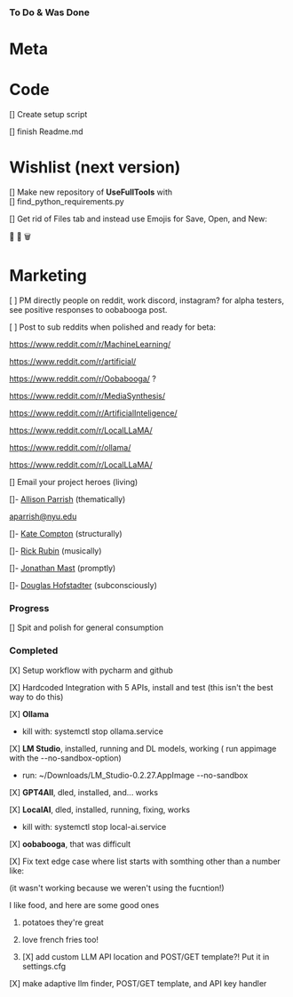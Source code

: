 ### To Do & Was Done

# Meta 


# Code

[] Create setup script

[] finish Readme.md

# Wishlist (next version)

[] Make new repository of **UseFullTools** with  
[] find_python_requirements.py

[] Get rid of Files tab and instead use Emojis for Save, Open, and New:

💾 📂 🗑️


# Marketing

[  ] PM directly people on reddit, work discord, instagram? for alpha testers, see positive responses to oobabooga post.

[  ] Post to sub reddits when polished and ready for beta:

https://www.reddit.com/r/MachineLearning/

https://www.reddit.com/r/artificial/

https://www.reddit.com/r/Oobabooga/ ?

https://www.reddit.com/r/MediaSynthesis/

https://www.reddit.com/r/ArtificialInteligence/

https://www.reddit.com/r/LocalLLaMA/

https://www.reddit.com/r/ollama/

https://www.reddit.com/r/LocalLLaMA/

[] Email your project heroes (living)

[]- [Allison Parrish](https://www.decontextualize.com) (thematically)

aparrish@nyu.edu

[]- [Kate Compton](https://github.com/galaxykate) (structurally)
 
[]- [Rick Rubin](https://en.wikipedia.org/wiki/Rick_Rubin) (musically)
 
[]- [Jonathan Mast](https://jonathanmast.com/) (promptly)
 
[]- [Douglas Hofstadter](https://en.wikipedia.org/wiki/Douglas_Hofstadter) (subconsciously)

### Progress

[] Spit and polish for general consumption

### Completed


[X] Setup workflow with pycharm and github

[X] Hardcoded Integration with 5 APIs, install and test (this isn't the best way to do this)  

[X] **Ollama**
* kill with: systemctl stop ollama.service

[X] **LM Studio**, installed, running and DL models, working
( run appimage with the --no-sandbox-option)

* run: ~/Downloads/LM_Studio-0.2.27.AppImage --no-sandbox

[X] **GPT4All**, dled, installed, and... works

[X] **LocalAI**, dled, installed, running, fixing, works

* kill with: systemctl stop local-ai.service

[X] **oobabooga**, that was difficult

[X] Fix text edge case where list starts with somthing other than a number like: 

(it wasn't working because we weren't using the fucntion!)

I like food, and here are some good ones

1. potatoes they're great

2. love french fries too!

3. [X] add custom LLM API location and POST/GET template?! Put it in settings.cfg

[X] make adaptive llm finder, POST/GET template, and API key handler 
